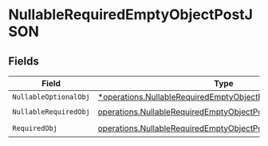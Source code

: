 # NullableRequiredEmptyObjectPostJSON


## Fields

| Field                                                                                                                                                  | Type                                                                                                                                                   | Required                                                                                                                                               | Description                                                                                                                                            |
| ------------------------------------------------------------------------------------------------------------------------------------------------------ | ------------------------------------------------------------------------------------------------------------------------------------------------------ | ------------------------------------------------------------------------------------------------------------------------------------------------------ | ------------------------------------------------------------------------------------------------------------------------------------------------------ |
| `NullableOptionalObj`                                                                                                                                  | [*operations.NullableRequiredEmptyObjectPostNullableOptionalObj](../../../pkg/models/operations/nullablerequiredemptyobjectpostnullableoptionalobj.md) | :heavy_minus_sign:                                                                                                                                     | N/A                                                                                                                                                    |
| `NullableRequiredObj`                                                                                                                                  | [operations.NullableRequiredEmptyObjectPostNullableRequiredObj](../../../pkg/models/operations/nullablerequiredemptyobjectpostnullablerequiredobj.md)  | :heavy_check_mark:                                                                                                                                     | N/A                                                                                                                                                    |
| `RequiredObj`                                                                                                                                          | [operations.NullableRequiredEmptyObjectPostRequiredObj](../../../pkg/models/operations/nullablerequiredemptyobjectpostrequiredobj.md)                  | :heavy_check_mark:                                                                                                                                     | N/A                                                                                                                                                    |